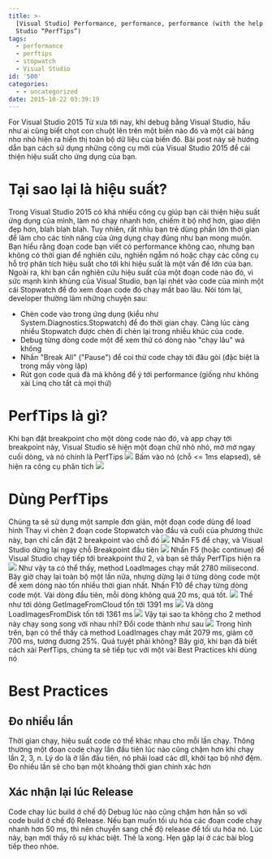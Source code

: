 ```yaml
---
title: >-
  [Visual Studio] Performance, performance, performance (with the help of Visual
  Studio “PerfTips”)
tags:
  - performance
  - perftips
  - stopwatch
  - Visual Studio
id: '500'
categories:
  - - uncategorized
date: 2015-10-22 03:39:19
---
```


For Visual Studio 2015 Từ xưa tới nay, khi debug bằng Visual Studio, hầu như ai cũng biết chọt con chuột lên trên một biến nào đó và một cái bảng nho nhỏ hiện ra hiển thị toàn bộ dữ liệu của biến đó. Bài post này sẽ hướng dẫn bạn cách sử dụng những công cụ mới của Visual Studio 2015 để cải thiện hiệu suất cho ứng dụng của bạn.
<!-- more -->
# Tại sao lại là hiệu suất?

Trong Visual Studio 2015 có khá nhiều công cụ giúp bạn cải thiện hiệu suất ứng dụng của mình, làm nó chạy nhanh hơn, chiếm ít bộ nhớ hơn, giao diện đẹp hơn, blah blah blah. Tuy nhiên, rất nhìu bạn trẻ dùng phần lớn thời gian để làm cho các tính năng của ứng dụng chạy đúng như bạn mong muốn. Bạn hiểu rằng đoạn code bạn viết có performance không cao, nhưng bạn không có thời gian để nghiên cứu, nghiền ngẫm nó hoặc chạy các công cụ hỗ trợ phân tích hiệu suất cho tới khi hiệu suất là một vấn đề lớn của bạn. Ngoài ra, khi bạn cần nghiên cứu hiệu suất của một đoạn code nào đó, vì sức mạnh kinh khủng của Visual Studio, bạn lại nhét vào code của mình một cái Stopwatch để đo xem đoạn code đó chạy mất bao lâu. Nói tóm lại, developer thường làm những chuyện sau:

*   Chèn code vào trong ứng dụng (kiểu như System.Diagnostics.Stopwatch) để đo thời gian chạy. Càng lúc càng nhiều Stopwatch được chèn đi chèn lại trong nhiều khúc của code.
*   Debug từng dòng code một để xem thử có dòng nào "chạy lâu" wá không
*   Nhấn "Break All" ("Pause") để coi thử code chạy tới đâu gòi (đặc biệt là trong mấy vòng lặp)
*   Rút gọn code quá đà mà không để ý tới performance (giống như không xài Linq cho tất cả mọi thứ)

# PerfTips là gì?

Khi bạn đặt breakpoint cho một dòng code nào đó, và app chạy tới breakpoint này, Visual Studio sẽ hiện một đoạn chữ nhỏ nhỏ, mờ mờ ngay cuối dòng, và nó chính là PerfTips ![](https://farm6.staticflickr.com/5643/22190175850_d39fa83775_o.png) Bấm vào nó (chỗ <= 1ms elapsed), sẽ hiện ra công cụ phân tích ![](https://farm6.staticflickr.com/5816/22190283100_3900ce5068_o.png)

# Dùng PerfTips

Chúng ta sẽ sử dụng một sample đơn giản, một đoạn code dùng để load hình Thay vì chèn 2 đoạn code Stopwatch vào đầu và cuối của phương thức này, bạn chỉ cần đặt 2 breakpoint vào chỗ đó ![](https://farm6.staticflickr.com/5713/22378430175_006386fcd1_o.png) Nhấn F5 để chạy, và Visual Studio dừng lại ngay chỗ Breakpoint đầu tiên ![](https://farm1.staticflickr.com/570/22190464430_6f893119e5_o.png) Nhấn F5 (hoặc continue) để Visual Studio chạy tiếp tới breakpoint thứ 2, và bạn sẽ thấy PerfTips hiện ra ![](https://farm1.staticflickr.com/683/22190602900_3927a739c8_o.png) Như vậy ta có thể thấy, method LoadImages chạy mất 2780 milisecond. Bây giờ chạy lại toàn bộ một lần nữa, nhưng dừng lại ở từng dòng code một để xem dòng nào tốn nhiều thời gian nhất. Nhấn F10 để chạy từng dòng code một. Vài dòng đầu tiên, mỗi dòng không quá 20 ms, quá tốt. ![](https://farm1.staticflickr.com/688/22352672686_50a793488b_o.png) Thế như tới dòng GetImageFromCloud tốn tới 1391 ms ![](https://farm6.staticflickr.com/5791/22352751386_5a52119746_o.png) Và dòng LoadImagesFromDisk tốn tới 1361 ms ![](https://farm6.staticflickr.com/5718/22190832080_f489be8d8a_o.png) Vậy tại sao ta không cho 2 method này chạy song song với nhau nhỉ? Đổi code thành như sau ![](https://farm6.staticflickr.com/5624/22378857485_c2d338a7d3_o.png) Trong hình trên, bạn có thể thấy cả method LoadImages chạy mất 2079 ms, giảm cỡ 700 ms, tương đương 25%. Quá tuyệt phải không? Bây giờ, khi bạn đã biết cách xài PerfTips, chúng ta sẽ tiếp tục với một vài Best Practices khi dùng nó

# Best Practices

## Đo nhiều lần

Thời gian chạy, hiệu suất code có thể khác nhau cho mỗi lần chạy. Thông thường một đoạn code chạy lần đầu tiên lúc nào cũng chậm hơn khi chạy lần 2, 3, n. Lý do là ở lần đầu tiên, nó phải load các dll, khởi tạo bộ nhớ đệm. Đo nhiều lần sẽ cho bạn một khoảng thời gian chính xác hơn

## Xác nhận lại lúc Release

Code chạy lúc build ở chế độ Debug lúc nào cũng chậm hơn hẳn so với code build ở chế độ Release. Nếu bạn muốn tối ưu hóa các đoạn code chạy nhanh hơn 50 ms, thì nên chuyển sang chế độ release để tối ưu hóa nó. Lúc này, bạn mới thấy rõ sự khác biệt. Thế là xong. Hẹn gặp lại ở các bài blog tiếp theo nhóe.
